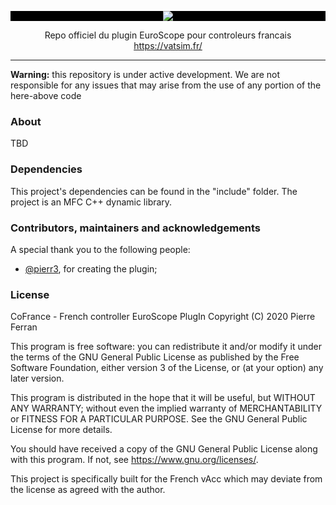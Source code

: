 <p align="center" style="background: black;"><img src="https://camo.githubusercontent.com/082b8e9e0df5eaa37fcd5320652a8904f5c2dbf05f19879373bc25e108e9deac/68747470733a2f2f76617473696d2e66722f6d656469612f696d672f4672656e6368764143435f4242475f322e706e67" width="auto" style="background: black;"></p>

<p align="center">Repo officiel du plugin EuroScope pour controleurs francais<br>
<a href="https://vatsim.fr/" target="_blank">https://vatsim.fr/</a>
</p>

---

**Warning:** this repository is under active development. We are not responsible for any issues that may arise from the use of any portion of the here-above code

### About

TBD

### Dependencies

This project's dependencies can be found in the "include" folder.
The project is an MFC C++ dynamic library.

### Contributors, maintainers and acknowledgements

A special thank you to the following people:
- [@pierr3](https://github.com/pierr3), for creating the plugin;

### License

CoFrance - French controller EuroScope PlugIn
Copyright (C) 2020  Pierre Ferran

This program is free software: you can redistribute it and/or modify
it under the terms of the GNU General Public License as published by
the Free Software Foundation, either version 3 of the License, or
(at your option) any later version.

This program is distributed in the hope that it will be useful,
but WITHOUT ANY WARRANTY; without even the implied warranty of
MERCHANTABILITY or FITNESS FOR A PARTICULAR PURPOSE.  See the
GNU General Public License for more details.

You should have received a copy of the GNU General Public License
along with this program.  If not, see <https://www.gnu.org/licenses/>.

This project is specifically built for the French vAcc which may deviate from the license as agreed with the author.

